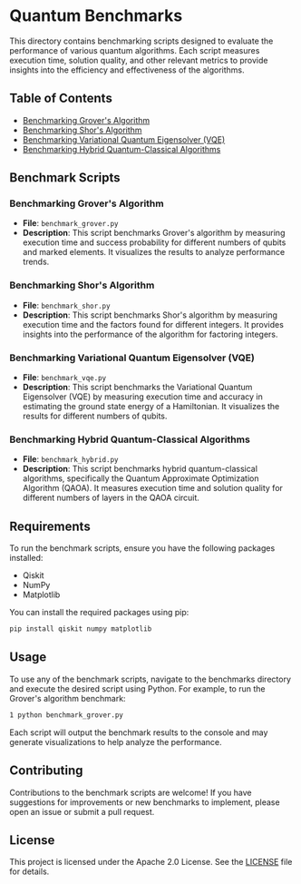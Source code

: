 # Quantum Benchmarks

This directory contains benchmarking scripts designed to evaluate the performance of various quantum algorithms. Each script measures execution time, solution quality, and other relevant metrics to provide insights into the efficiency and effectiveness of the algorithms.

## Table of Contents

- [Benchmarking Grover's Algorithm](#benchmarking-grovers-algorithm)
- [Benchmarking Shor's Algorithm](#benchmarking-shors-algorithm)
- [Benchmarking Variational Quantum Eigensolver (VQE)](#benchmarking-variational-quantum-eigensolver-vqe)
- [Benchmarking Hybrid Quantum-Classical Algorithms](#benchmarking-hybrid-quantum-classical-algorithms)

## Benchmark Scripts

### Benchmarking Grover's Algorithm
- **File**: `benchmark_grover.py`
- **Description**: This script benchmarks Grover's algorithm by measuring execution time and success probability for different numbers of qubits and marked elements. It visualizes the results to analyze performance trends.

### Benchmarking Shor's Algorithm
- **File**: `benchmark_shor.py`
- **Description**: This script benchmarks Shor's algorithm by measuring execution time and the factors found for different integers. It provides insights into the performance of the algorithm for factoring integers.

### Benchmarking Variational Quantum Eigensolver (VQE)
- **File**: `benchmark_vqe.py`
- **Description**: This script benchmarks the Variational Quantum Eigensolver (VQE) by measuring execution time and accuracy in estimating the ground state energy of a Hamiltonian. It visualizes the results for different numbers of qubits.

### Benchmarking Hybrid Quantum-Classical Algorithms
- **File**: `benchmark_hybrid.py`
- **Description**: This script benchmarks hybrid quantum-classical algorithms, specifically the Quantum Approximate Optimization Algorithm (QAOA). It measures execution time and solution quality for different numbers of layers in the QAOA circuit.

## Requirements

To run the benchmark scripts, ensure you have the following packages installed:

- Qiskit
- NumPy
- Matplotlib

You can install the required packages using pip:

```bash
pip install qiskit numpy matplotlib
```

## Usage
To use any of the benchmark scripts, navigate to the benchmarks directory and execute the desired script using Python. For example, to run the Grover's algorithm benchmark:

```bash
1 python benchmark_grover.py
```

Each script will output the benchmark results to the console and may generate visualizations to help analyze the performance.

## Contributing
Contributions to the benchmark scripts are welcome! If you have suggestions for improvements or new benchmarks to implement, please open an issue or submit a pull request.

## License
This project is licensed under the Apache 2.0 License. See the [LICENSE](LICENSE) file for details.
